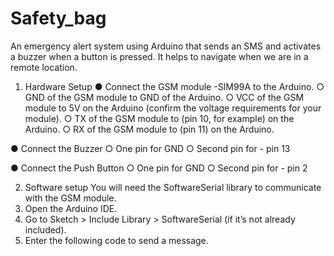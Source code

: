 # Safety_bag
An emergency alert system using Arduino that sends an SMS and activates a buzzer when a button is pressed. It helps to navigate when we are in a remote location.

1. Hardware Setup
● Connect the GSM module -SIM99A to the Arduino.
○ GND of the GSM module to GND of the Arduino.
○ VCC of the GSM module to 5V on the Arduino (confirm the voltage
requirements for your module).
○ TX of the GSM module to (pin 10, for example) on the Arduino.
○ RX of the GSM module to (pin 11) on the Arduino.

● Connect the Buzzer
○ One pin for GND
○ Second pin for - pin 13

● Connect the Push Button
○ One pin for GND
○ Second pin for - pin 2

2. Software setup
You will need the SoftwareSerial library to communicate with the GSM module.
1. Open the Arduino IDE.
2. Go to Sketch > Include Library > SoftwareSerial (if it’s not already included).
3. Enter the following code to send a message.
